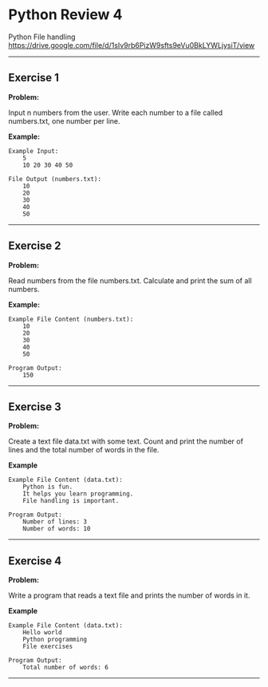# Python Review 4 

Python File handling
https://drive.google.com/file/d/1sIv9rb6PizW9sfts9eVu0BkLYWLjysiT/view

---

## Exercise 1

**Problem:**

Input n numbers from the user.
Write each number to a file called numbers.txt, one number per line.

**Example:**

    Example Input:
        5
        10 20 30 40 50
    
    File Output (numbers.txt):
        10
        20
        30
        40
        50


---

## Exercise 2

**Problem:**

Read numbers from the file numbers.txt.
Calculate and print the sum of all numbers.

**Example:**

    Example File Content (numbers.txt):
        10
        20
        30
        40
        50
    
    Program Output:
        150

---

## Exercise 3

**Problem:**

Create a text file data.txt with some text.
Count and print the number of lines and the total number of words in the file.

**Example**

    Example File Content (data.txt):
        Python is fun.
        It helps you learn programming.
        File handling is important.

    Program Output:
        Number of lines: 3
        Number of words: 10

---

## Exercise 4

**Problem:**

Write a program that reads a text file and prints the number of words in it.

**Example**

    Example File Content (data.txt):
        Hello world
        Python programming
        File exercises
    
    Program Output:
        Total number of words: 6

    
---

